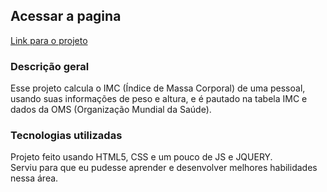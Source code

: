 ## Acessar a pagina
[Link para o projeto](https://hipnosm.github.io/calculadoraimc/)

### Descrição geral
Esse projeto calcula o IMC (Índice de Massa Corporal) de uma pessoal, usando suas informações de peso e altura,
e é pautado na tabela IMC e dados da OMS (Organização Mundial da Saúde).

### Tecnologias utilizadas
Projeto feito usando HTML5, CSS e um pouco de JS e JQUERY.<br>
Serviu para que eu pudesse aprender e desenvolver  melhores habilidades nessa área.
